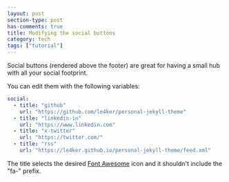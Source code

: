```yaml
---
layout: post
section-type: post
has-comments: true
title: Modifying the social buttons
category: tech
tags: ["tutorial"]
---
```


Social buttons (rendered above the footer) are great for having a small hub with
all your social footprint.

You can edit them with the following variables:

```yaml
social:
  - title: "github"
    url: "https://github.com/le4ker/personal-jekyll-theme"
  - title: "linkedin-in"
    url: "https://www.linkedin.com"
  - title: "x-twitter"
    url: "https://twitter.com/"
  - title: "rss"
    url: "https://le4ker.github.io/personal-jekyll-theme/feed.xml"
```

The title selects the desired
[Font Awesome](https://fortawesome.github.io/Font-Awesome/icons/) icon and it
shouldn't include the "fa-" prefix.
